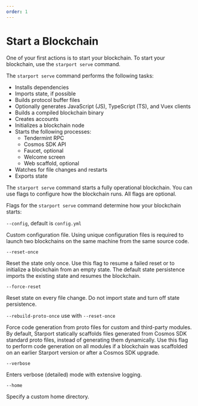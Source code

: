 ```yaml
---
order: 1
---
```


# Start a Blockchain

One of your first actions is to start your blockchain. To start your blockchain, use the `starport serve` command.

The `starport serve` command performs the following tasks:

* Installs dependencies
* Imports state, if possible
* Builds protocol buffer files
* Optionally generates JavaScript (JS), TypeScript (TS), and Vuex clients
* Builds a compiled blockchain binary
* Creates accounts
* Initializes a blockchain node
* Starts the following processes:
  * Tendermint RPC
  * Cosmos SDK API
  * Faucet, optional
  * Welcome screen
  * Web scaffold, optional
* Watches for file changes and restarts
* Exports state

The `starport serve` command starts a fully operational blockchain. You can use flags to configure how the blockchain runs. All flags are optional.

Flags for the `starport serve` command determine how your blockchain starts:

`--config`, default is `config.yml`

  Custom configuration file. Using unique configuration files is required to launch two blockchains on the same machine from the same source code. 

`--reset-once`

  Reset the state only once. Use this flag to resume a failed reset or to initialize a blockchain from an empty state. The default state persistence imports the existing state and resumes the blockchain. 

`--force-reset`

  Reset state on every file change. Do not import state and turn off state persistence.

`--rebuild-proto-once` use with `--reset-once`

  Force code generation from proto files for custom and third-party modules. By default, Starport statically scaffolds files generated from Cosmos SDK standard proto files, instead of generating them dynamically. Use this flag to perform code generation on all modules if a blockchain was scaffolded on an earlier Starport version or after a Cosmos SDK upgrade.

`--verbose`
  
  Enters verbose (detailed) mode with extensive logging.

`--home`

  Specify a custom home directory.
